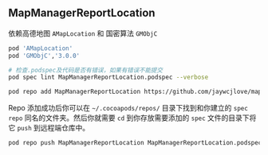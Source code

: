 MapManagerReportLocation
----

依赖高德地图 `AMapLocation` 和 国密算法 `GMObjC`

```ruby
pod 'AMapLocation'
pod 'GMObjC','3.0.0'
```

```bash
# 检查.podspec及代码是否有错误，如果有错误不能提交
pod spec lint MapManagerReportLocation.podspec --verbose

pod repo add MapManagerReportLocation https://github.com/jaywcjlove/map-manager-report-location.git
```

Repo 添加成功后你可以在 `~/.cocoapods/repos/` 目录下找到和你建立的 `spec repo` 同名的文件夹。然后你就需要 `cd` 到你存放需要添加的 `spec` 文件的目录下将它 `push` 到远程端仓库中。

```bash
pod repo push MapManagerReportLocation MapManagerReportLocation.podspec
```